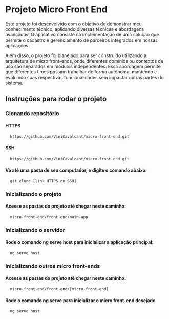 
# Projeto Micro Front End

Este projeto foi desenvolvido com o objetivo de demonstrar meu conhecimento técnico, aplicando diversas técnicas e abordagens avançadas. O aplicativo consiste na implementação de uma solução que permite o cadastro e gerenciamento de parceiros integrados em nossas aplicações.

Além disso, o projeto foi planejado para ser construído utilizando a arquitetura de micro front-ends, onde diferentes domínios ou contextos de uso são separados em módulos independentes. Essa abordagem permite que diferentes times possam trabalhar de forma autônoma, mantendo e evoluindo suas respectivas funcionalidades sem impactar outras partes do sistema.



## Instruções para rodar o projeto

### Clonando repositório

#### HTTPS
```
  https://github.com/ViniCavalcant/micro-front-end.git
```

#### SSH
```
  https://github.com/ViniCavalcant/micro-front-end.git
```

#### Vá até uma pasta de seu computador, e digite o comando abaixo:
```
  git clone [link HTTPS ou SSH]
```



### Inicializando o projeto

#### Acesse as pastas do projeto até chegar neste caminho:
```
  micro-front-end/front-end/main-app
```



### Inicializando o servidor

#### Rode o comando ng serve host para inicializar a aplicação principal:
```
  ng serve host
```



### Inicializando outros micro front-ends

#### Acesse as pastas do projeto até chegar neste caminho:
```
  micro-front-end/front-end/[micro-front-end]
```

#### Rode o comando ng serve para inicializar o micro front-end desejado
```
  ng serve host
```
